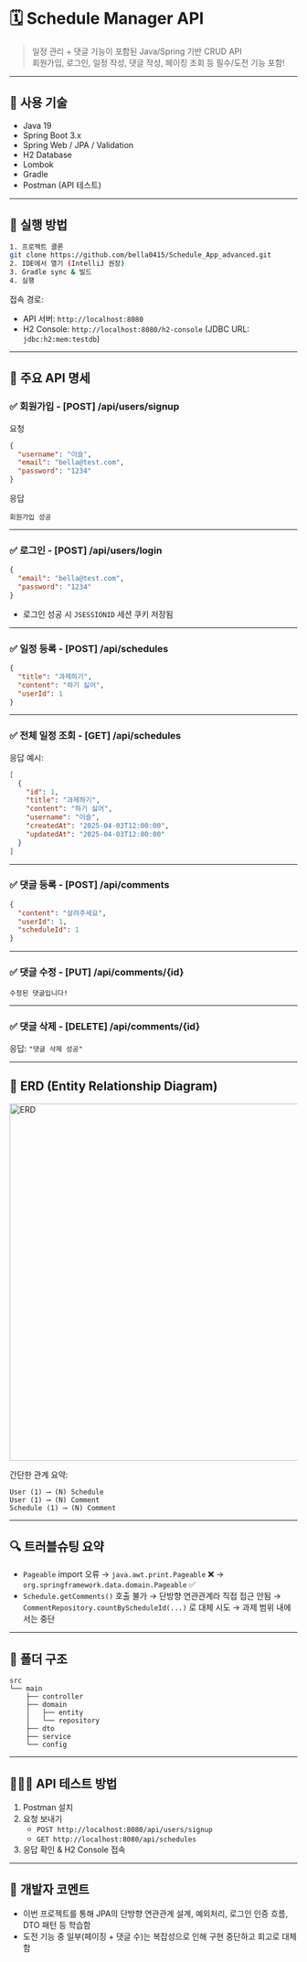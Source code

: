 # 🗓️ Schedule Manager API

> 일정 관리 + 댓글 기능이 포함된 Java/Spring 기반 CRUD API  
> 회원가입, 로그인, 일정 작성, 댓글 작성, 페이징 조회 등 필수/도전 기능 포함!

---

## 🚀 사용 기술

- Java 19
- Spring Boot 3.x
- Spring Web / JPA / Validation
- H2 Database
- Lombok
- Gradle
- Postman (API 테스트)

---

## 🧾 실행 방법

```bash
1. 프로젝트 클론
git clone https://github.com/bella0415/Schedule_App_advanced.git
2. IDE에서 열기 (IntelliJ 권장)
3. Gradle sync & 빌드
4. 실행
```

접속 경로:
- API 서버: `http://localhost:8080`
- H2 Console: `http://localhost:8080/h2-console` (JDBC URL: `jdbc:h2:mem:testdb`)
---

## 📌 주요 API 명세

### ✅ 회원가입 - [POST] /api/users/signup

요청

```json
{
  "username": "이슬",
  "email": "bella@test.com",
  "password": "1234"
}
```

응답  
```text
회원가입 성공
```

---

### ✅ 로그인 - [POST] /api/users/login

```json
{
  "email": "bella@test.com",
  "password": "1234"
}
```

- 로그인 성공 시 `JSESSIONID` 세션 쿠키 저장됨

---

### ✅ 일정 등록 - [POST] /api/schedules

```json
{
  "title": "과제하기",
  "content": "하기 싫어",
  "userId": 1
}
```

---

### ✅ 전체 일정 조회 - [GET] /api/schedules

응답 예시:

```json
[
  {
    "id": 1,
    "title": "과제하기",
    "content": "하기 싫어",
    "username": "이슬",
    "createdAt": "2025-04-03T12:00:00",
    "updatedAt": "2025-04-03T12:00:00"
  }
]
```

---

### ✅ 댓글 등록 - [POST] /api/comments

```json
{
  "content": "살려주세요",
  "userId": 1,
  "scheduleId": 1
}
```

---

### ✅ 댓글 수정 - [PUT] /api/comments/{id}

```text
수정된 댓글입니다!
```

---

### ✅ 댓글 삭제 - [DELETE] /api/comments/{id}

응답: `"댓글 삭제 성공"`

---

## 🧩 ERD (Entity Relationship Diagram)

<img width="625" alt="ERD" src="https://github.com/user-attachments/assets/c65f0681-4901-4544-8c1d-b9dd8f939312" />

간단한 관계 요약:


```
User (1) ⟶ (N) Schedule  
User (1) ⟶ (N) Comment  
Schedule (1) ⟶ (N) Comment
```

---

## 🔍 트러블슈팅 요약

- `Pageable` import 오류 → `java.awt.print.Pageable` ❌ → `org.springframework.data.domain.Pageable` ✅  
- `Schedule.getComments()` 호출 불가 → 단방향 연관관계라 직접 접근 안됨 → `CommentRepository.countByScheduleId(...)` 로 대체 시도 → 과제 범위 내에서는 중단

---

## 📁 폴더 구조

```
src
└── main
    ├── controller
    ├── domain
    │   ├── entity
    │   └── repository
    ├── dto
    ├── service
    └── config
```

---

## 🙋🏻‍♀️ API 테스트 방법

1. Postman 설치
2. 요청 보내기
   - `POST http://localhost:8080/api/users/signup`
   - `GET http://localhost:8080/api/schedules`
3. 응답 확인 & H2 Console 접속

---

## 💬 개발자 코멘트

- 이번 프로젝트를 통해 JPA의 단방향 연관관계 설계, 예외처리, 로그인 인증 흐름, DTO 패턴 등 학습함
- 도전 기능 중 일부(페이징 + 댓글 수)는 복잡성으로 인해 구현 중단하고 회고로 대체함
